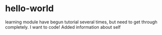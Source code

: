 # hello-world
learning module
have begun tutorial several times, but need to get through completely. I want to code!
Added information about self
